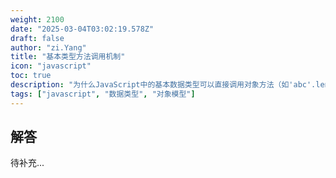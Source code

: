 ```yaml
---
weight: 2100
date: "2025-03-04T03:02:19.578Z"
draft: false
author: "zi.Yang"
title: "基本类型方法调用机制"
icon: "javascript"
toc: true
description: "为什么JavaScript中的基本数据类型可以直接调用对象方法（如'abc'.length）？请详细说明其底层实现机制和临时包装对象的创建销毁过程。"
tags: ["javascript", "数据类型", "对象模型"]
---
```


## 解答

待补充...
